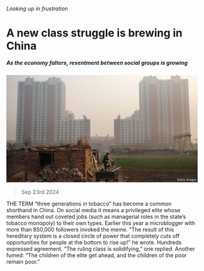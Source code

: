 ###### Looking up in frustration

# A new class struggle is brewing in China 

##### As the economy falters, resentment between social groups is growing 

![image](images/20240928_CNP001.jpg) 

> Sep 23rd 2024 

THE TERM “three generations in tobacco” has become a common shorthand in China. On social media it means a privileged elite whose members hand out coveted jobs (such as managerial roles in the state’s tobacco monopoly) to their own types. Earlier this year a microblogger with more than 850,000 followers invoked the meme. “The result of this hereditary system is a closed circle of power that completely cuts off opportunities for people at the bottom to rise up!” he wrote. Hundreds expressed agreement. “The ruling class is solidifying,” one replied. Another fumed: “The children of the elite get ahead, and the children of the poor remain poor.”

